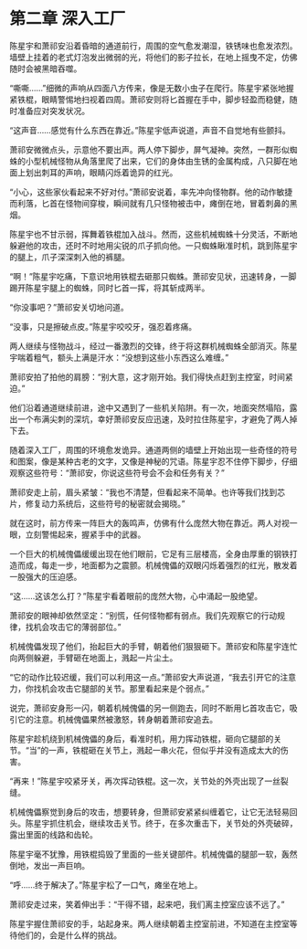 # 第二章 深入工厂

陈星宇和萧祁安沿着昏暗的通道前行，周围的空气愈发潮湿，铁锈味也愈发浓烈。墙壁上挂着的老式灯泡发出微弱的光，将他们的影子拉长，在地上摇曳不定，仿佛随时会被黑暗吞噬。

“嘶嘶……”细微的声响从四面八方传来，像是无数小虫子在爬行。陈星宇紧张地握紧铁棍，眼睛警惕地扫视着四周。萧祁安则将匕首握在手中，脚步轻盈而稳健，随时准备应对突发状况。

“这声音……感觉有什么东西在靠近。”陈星宇低声说道，声音不自觉地有些颤抖。

萧祁安微微点头，示意他不要出声。两人停下脚步，屏气凝神。突然，一群形似蜘蛛的小型机械怪物从角落里爬了出来，它们的身体由生锈的金属构成，八只脚在地面上划出刺耳的声响，眼睛闪烁着诡异的红光。

“小心，这些家伙看起来不好对付。”萧祁安说着，率先冲向怪物群。他的动作敏捷而利落，匕首在怪物间穿梭，瞬间就有几只怪物被击中，瘫倒在地，冒着刺鼻的黑烟。

陈星宇也不甘示弱，挥舞着铁棍加入战斗。然而，这些机械蜘蛛十分灵活，不断地躲避他的攻击，还时不时地用尖锐的爪子抓向他。一只蜘蛛瞅准时机，跳到陈星宇的腿上，爪子深深刺入他的裤腿。

“啊！”陈星宇吃痛，下意识地用铁棍去砸那只蜘蛛。萧祁安见状，迅速转身，一脚踢开陈星宇腿上的蜘蛛，同时匕首一挥，将其斩成两半。

“你没事吧？”萧祁安关切地问道。

“没事，只是擦破点皮。”陈星宇咬咬牙，强忍着疼痛。

两人继续与怪物战斗，经过一番激烈的交锋，终于将这群机械蜘蛛全部消灭。陈星宇喘着粗气，额头上满是汗水：“没想到这些小东西这么难缠。”

萧祁安拍了拍他的肩膀：“别大意，这才刚开始。我们得快点赶到主控室，时间紧迫。”

他们沿着通道继续前进，途中又遇到了一些机关陷阱。有一次，地面突然塌陷，露出一个布满尖刺的深坑，幸好萧祁安反应迅速，及时拉住陈星宇，才避免了两人掉下去。

随着深入工厂，周围的环境愈发诡异。通道两侧的墙壁上开始出现一些奇怪的符号和图案，像是某种古老的文字，又像是神秘的咒语。陈星宇忍不住停下脚步，仔细观察这些符号：“萧祁安，你说这些符号会不会和任务有关？”

萧祁安走上前，眉头紧皱：“我也不清楚，但看起来不简单。也许等我们找到芯片，修复动力系统后，这些符号的秘密就会揭晓。”

就在这时，前方传来一阵巨大的轰鸣声，仿佛有什么庞然大物在靠近。两人对视一眼，立刻警惕起来，握紧手中的武器。

一个巨大的机械傀儡缓缓出现在他们眼前，它足有三层楼高，全身由厚重的钢铁打造而成，每走一步，地面都为之震颤。机械傀儡的双眼闪烁着强烈的红光，散发着一股强大的压迫感。

“这……这该怎么打？”陈星宇看着眼前的庞然大物，心中涌起一股绝望。

萧祁安的眼神却依然坚定：“别慌，任何怪物都有弱点。我们先观察它的行动规律，找机会攻击它的薄弱部位。”

机械傀儡发现了他们，抬起巨大的手臂，朝着他们狠狠砸下。萧祁安和陈星宇连忙向两侧躲避，手臂砸在地面上，溅起一片尘土。

“它的动作比较迟缓，我们可以利用这一点。”萧祁安大声说道，“我去引开它的注意力，你找机会攻击它腿部的关节。那里看起来是个弱点。”

说完，萧祁安身形一闪，朝着机械傀儡的另一侧跑去，同时不断用匕首攻击它，吸引它的注意。机械傀儡果然被激怒，转身朝着萧祁安追去。

陈星宇趁机绕到机械傀儡的身后，看准时机，用力挥动铁棍，砸向它腿部的关节。“当”的一声，铁棍砸在关节上，溅起一串火花，但似乎并没有造成太大的伤害。

“再来！”陈星宇咬紧牙关，再次挥动铁棍。这一次，关节处的外壳出现了一丝裂缝。

机械傀儡察觉到身后的攻击，想要转身，但萧祁安紧紧纠缠着它，让它无法轻易回头。陈星宇抓住机会，继续攻击关节。终于，在多次重击下，关节处的外壳破碎，露出里面的线路和齿轮。

陈星宇毫不犹豫，用铁棍捣毁了里面的一些关键部件。机械傀儡的腿部一软，轰然倒地，发出一声巨响。

“呼……终于解决了。”陈星宇松了一口气，瘫坐在地上。

萧祁安走过来，笑着伸出手：“干得不错，起来吧，我们离主控室应该不远了。”

陈星宇握住萧祁安的手，站起身来。两人继续朝着主控室前进，不知道在主控室等待他们的，会是什么样的挑战。 